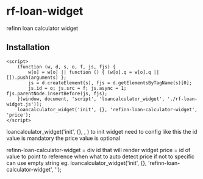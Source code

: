 # rf-loan-widget

refinn loan calculator widget

## Installation

```
<script>
    (function (w, d, s, o, f, js, fjs) {
        w[o] = w[o] || function () { (w[o].q = w[o].q || []).push(arguments) };
        js = d.createElement(s), fjs = d.getElementsByTagName(s)[0];
        js.id = o; js.src = f; js.async = 1; fjs.parentNode.insertBefore(js, fjs);
    }(window, document, 'script', 'loancalculator_widget', './rf-loan-widget.js'));
    loancalculator_widget('init', {}, 'refinn-loan-calculator-widget', 'price');
</script>
```

loancalculator_widget('init', {}, <id>, <price>)
to init widget need to config like this
the id value is mandatory
the price value is optional

refinn-loan-calculator-widget = div id that will render widget
price = id of value to point to reference when what to auto detect price if not to specific can use empty string eg. loancalculator_widget('init', {}, 'refinn-loan-calculator-widget', '');